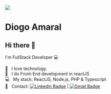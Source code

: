 <img width="auto" src="https://1.bp.blogspot.com/-YJU8a91kPDM/XTFp81-6DaI/AAAAAAAAIkw/ypPfuT_ZZJM518lLiUHJcakw99sLxN8SwCKgBGAs/w914-h514-p-k-no-nu/millennium-falcon-star-wars-minimalist-digital-art-uhdpaper.com-4K-27-wp.thumbnail.jpg">


# Diogo Amaral

## Hi there 👋

I'm FullStack Developer :computer:

 :purple_heart: &nbsp; I love technology.
 <br/> :purple_heart: &nbsp; I do Front-End development in reactJS
 <br/> :computer: &nbsp; My stack: ReactJS, Node.js, PHP & Typescript
 <br/> :email: &nbsp; Contact: [![Linkedin Badge](https://img.shields.io/badge/-DiogoAmaral-blue?style=flat-square&logo=Linkedin&logoColor=white&link=https://www.linkedin.com/in/diogo-amaral-82bb7798/)](https://www.linkedin.com/in/diogo-amaral-82bb7798/) 
| 
[![Gmail Badge](https://img.shields.io/badge/-diogo15@gmail.com-c14438?style=flat-square&logo=Gmail&logoColor=white&link=mailto:diogo15@gmail.com)](mailto:diogo15@gmail.com)

